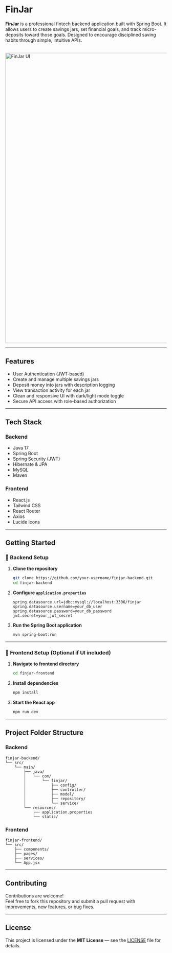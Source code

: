 # **FinJar**

**FinJar** is a professional fintech backend application built with Spring Boot. It allows users to create savings jars, set financial goals, and track micro-deposits toward those goals. Designed to encourage disciplined saving habits through simple, intuitive APIs.

<br>

<img width="1895" height="902" alt="FinJar UI" src="https://github.com/user-attachments/assets/5d3796e2-c373-4ce2-84d4-519351290fc0" />

<br>

---

## **Features**

-  User Authentication (JWT-based)  
-  Create and manage multiple savings jars  
-  Deposit money into jars with description logging  
-  View transaction activity for each jar  
-  Clean and responsive UI with dark/light mode toggle  
-  Secure API access with role-based authorization  

---

## **Tech Stack**

###  **Backend**
- Java 17  
- Spring Boot  
- Spring Security (JWT)  
- Hibernate & JPA  
- MySQL  
- Maven  

###  **Frontend**
- React.js  
- Tailwind CSS  
- React Router  
- Axios  
- Lucide Icons  

---

##  **Getting Started**

### 🔧 Backend Setup

1. **Clone the repository**  
   ```bash
   git clone https://github.com/your-username/finjar-backend.git
   cd finjar-backend
   ```

2. **Configure `application.properties`**
   ```properties
   spring.datasource.url=jdbc:mysql://localhost:3306/finjar
   spring.datasource.username=your_db_user
   spring.datasource.password=your_db_password
   jwt.secret=your_jwt_secret
   ```

3. **Run the Spring Boot application**
   ```bash
   mvn spring-boot:run
   ```

---

### 🧾 Frontend Setup (Optional if UI included)

1. **Navigate to frontend directory**
   ```bash
   cd finjar-frontend
   ```

2. **Install dependencies**
   ```bash
   npm install
   ```

3. **Start the React app**
   ```bash
   npm run dev
   ```

---

##  **Project Folder Structure**

###  Backend

```
finjar-backend/
└── src/
    └── main/
        ├── java/
        │   └── com/
        │       └── finjar/
        │           ├── config/
        │           ├── controller/
        │           ├── model/
        │           ├── repository/
        │           └── service/
        └── resources/
            ├── application.properties
            └── static/
```

###  Frontend

```
finjar-frontend/
└── src/
    ├── components/
    ├── pages/
    ├── services/
    └── App.jsx
```

---

##  Contributing

Contributions are welcome!  
Feel free to fork this repository and submit a pull request with improvements, new features, or bug fixes.

---

##  License

This project is licensed under the **MIT License** — see the [LICENSE](LICENSE) file for details.
